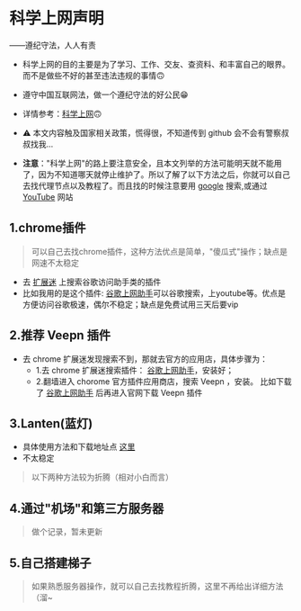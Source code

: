 
# 科学上网声明

——遵纪守法，人人有责

+ 科学上网的目的主要是为了学习、工作、交友、查资料、和丰富自己的眼界。而不是做些不好的甚至违法违规的事情🙃
+ 遵守中国互联网法，做一个遵纪守法的好公民😁
+ 详情参考：[科学上网](https://www.wallmama.com/)🙃

+ :warning: 本文内容触及国家相关政策，慌得很，不知道传到 github 会不会有警察叔叔找我...
+ **注意**："科学上网"的路上要注意安全，且本文列举的方法可能明天就不能用了，因为不知道哪天就停止维护了。所以了解了以下方法之后，你就可以自己去找代理节点以及教程了。而且找的时候注意要用 [google](https://www.google.com/) 搜索,或通过 [YouTube](https://www.youtube.com/) 网站

## 1.chrome插件

> 可以自己去找chrome插件，这种方法优点是简单，"傻瓜式"操作；缺点是网速不太稳定

+ 去 [扩展迷](https://www.extfans.com/) 上搜索谷歌访问助手类的插件
+ 比如我用的是这个插件: [谷歌上网助手](https://www.extfans.com/productivity/nonmafimegllfoonjgplbabhmgfanaka/)可以谷歌搜索，上youtube等。优点是方便访问谷歌极速，偶尔不稳定；缺点是免费试用三天后要vip
## 2.推荐 Veepn 插件
+ 去 chrome 扩展迷发现搜索不到，那就去官方的应用店，具体步骤为：
  + 1.去 chrome 扩展迷搜索插件： [谷歌上网助手](https://www.extfans.com/productivity/nonmafimegllfoonjgplbabhmgfanaka/)，安装好；
  + 2.翻墙进入 chorome 官方插件应用商店，搜索 Veepn ，安装。
  比如下载了 [谷歌上网助手](https://www.extfans.com/productivity/nonmafimegllfoonjgplbabhmgfanaka/) 后再进入官网下载 Veepn 插件

## 3.Lanten(蓝灯)

+ 具体使用方法和下载地址点 [这里](https://github.com/getlantern/download)
+ 不太稳定


> 以下两种方法较为折腾（相对小白而言）

## 4.通过"机场"和第三方服务器

> 做个记录，暂未更新

## 5.自己搭建梯子

  > 如果熟悉服务器操作，就可以自己去找教程折腾，这里不再给出详细方法（溜~

